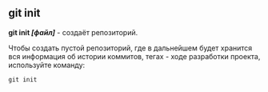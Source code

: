 ## git init

**git init *[файл]*** - создаёт репозиторий.

Чтобы создать пустой репозиторий, где в дальнейшем будет хранится вся информация об истории коммитов, тегах - ходе разработки проекта, используйте команду:

```bash=
git init
```